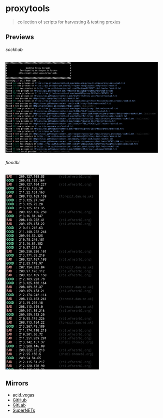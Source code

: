 # proxytools
> collection of scripts for harvesting & testing proxies

## Previews
###### sockhub
![](.screens/sockhub.png)

###### floodbl
![](.screens/floodbl.png)

## Mirrors
- [acid.vegas](https://git.acid.vegas/proxytools)
- [GitHub](https://github.com/acidvegas/proxytools)
- [GitLab](https://gitlab.com/acidvegas/proxytools)
- [SuperNETs](https://git.supernets.org/proxytools)